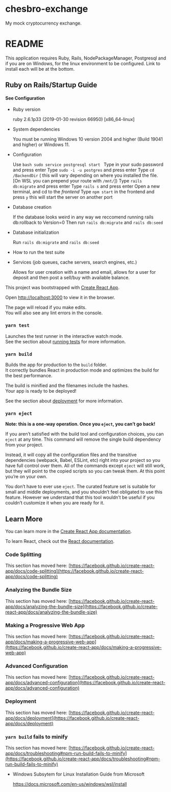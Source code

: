 # chesbro-exchange
My mock cryptocurrency exchange.
# README
This application requires Ruby, Rails, NodePackageManager, Postgresql and if you are on Windows, for the linux environment to be configured.
Link to install each will be at the bottom.



## Ruby on Rails/Startup Guide
#### See Configuration


* Ruby version

    ruby 2.6.1p33 (2019-01-30 revision 66950) [x86_64-linux]

* System dependencies

    You must be running Windows 10 version 2004 and higher (Build 19041 and higher) or Windows 11.

* Configuration

    Use ```bash sudo service postgresql start ```
    Type in your sudo password and press enter
    Type ```sudo -i -u postgres``` and press enter
    Type ```cd /BackendDir``` ( this will vary depending on where you installed the file. [On WSL you can prepend your route with ```/mnt/```])
    Type ```rails db:migrate``` and press enter
    Type ```rails s``` and press enter
    Open a new terminal, and cd to the *frontend*
    Type ```npm start``` in the frontend and press ```y``` this will start the server on another port

* Database creation

    If the database looks weird in any way we reccomend running rails db:rollback to Version=0
    Then run ```rails db:migrate``` and ```rails db:seed```

* Database initialization

    Run ```rails db:migrate``` and ```rails db:seed```

* How to run the test suite


* Services (job queues, cache servers, search engines, etc.)

    Allows for user creation with a name and email, allows for a user for deposit and then post a sell/buy with available balance.

This project was bootstrapped with [Create React App](https://github.com/facebook/create-react-app).


Open [http://localhost:3000](http://localhost:3000) to view it in the browser.

The page will reload if you make edits.\
You will also see any lint errors in the console.

### `yarn test`

Launches the test runner in the interactive watch mode.\
See the section about [running tests](https://facebook.github.io/create-react-app/docs/running-tests) for more information.

### `yarn build`

Builds the app for production to the `build` folder.\
It correctly bundles React in production mode and optimizes the build for the best performance.

The build is minified and the filenames include the hashes.\
Your app is ready to be deployed!

See the section about [deployment](https://facebook.github.io/create-react-app/docs/deployment) for more information.

### `yarn eject`

**Note: this is a one-way operation. Once you `eject`, you can’t go back!**

If you aren’t satisfied with the build tool and configuration choices, you can `eject` at any time. This command will remove the single build dependency from your project.

Instead, it will copy all the configuration files and the transitive dependencies (webpack, Babel, ESLint, etc) right into your project so you have full control over them. All of the commands except `eject` will still work, but they will point to the copied scripts so you can tweak them. At this point you’re on your own.

You don’t have to ever use `eject`. The curated feature set is suitable for small and middle deployments, and you shouldn’t feel obligated to use this feature. However we understand that this tool wouldn’t be useful if you couldn’t customize it when you are ready for it.

## Learn More

You can learn more in the [Create React App documentation](https://facebook.github.io/create-react-app/docs/getting-started).

To learn React, check out the [React documentation](https://reactjs.org/).

### Code Splitting

This section has moved here: [https://facebook.github.io/create-react-app/docs/code-splitting](https://facebook.github.io/create-react-app/docs/code-splitting)

### Analyzing the Bundle Size

This section has moved here: [https://facebook.github.io/create-react-app/docs/analyzing-the-bundle-size](https://facebook.github.io/create-react-app/docs/analyzing-the-bundle-size)

### Making a Progressive Web App

This section has moved here: [https://facebook.github.io/create-react-app/docs/making-a-progressive-web-app](https://facebook.github.io/create-react-app/docs/making-a-progressive-web-app)

### Advanced Configuration

This section has moved here: [https://facebook.github.io/create-react-app/docs/advanced-configuration](https://facebook.github.io/create-react-app/docs/advanced-configuration)

### Deployment

This section has moved here: [https://facebook.github.io/create-react-app/docs/deployment](https://facebook.github.io/create-react-app/docs/deployment)

### `yarn build` fails to minify

This section has moved here: [https://facebook.github.io/create-react-app/docs/troubleshooting#npm-run-build-fails-to-minify](https://facebook.github.io/create-react-app/docs/troubleshooting#npm-run-build-fails-to-minify)


* Windows Subsytem for Linux Installation Guide from Microsoft

    https://docs.microsoft.com/en-us/windows/wsl/install